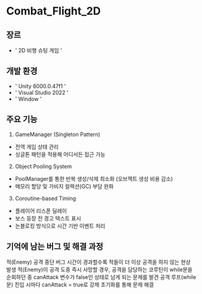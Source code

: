 # Combat_Flight_2D

## 장르
- ' 2D 비행 슈팅 게임 '

## 개발 환경
- ' Unity 6000.0.47f1 '
- ' Visual Studio 2022 '
- ' Window '

## 주요 기능
1. GameManager (Singleton Pattern)
  - 전역 게임 상태 관리
  - 싱글톤 패턴을 적용해 어디서든 접근 가능

2. Object Pooling System
  - PoolManager를 통한 반복 생성/삭제 최소화 (오브젝트 생성 비용 감소)
  - 메모리 할당 및 가비지 컬렉션(GC) 부담 완화

3. Coroutine-based Timing
  - 플레이어 리스폰 딜레이
  - 보스 등장 전 경고 텍스트 표시
  - 논블로킹 방식으로 시간 기반 이벤트 처리

## 기억에 남는 버그 및 해결 과정
적(Enemy) 공격 중단 버그
시간이 경과할수록 적들이 더 이상 공격을 하지 않는 현상 발생
적(Enemy)이 공격 도중 즉시 사망할 경우, 공격을 담당하는 코루틴이 while문을 순회하던 중 canAttack 변수가 false인 상태로 남게 되는 문제를 발견
공격 루프(while문) 진입 시마다 canAttack = true로 강제 초기화를 통해 문제 해결
